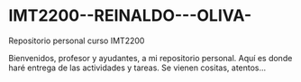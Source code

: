 # IMT2200--REINALDO---OLIVA-
Repositorio personal curso IMT2200

Bienvenidos, profesor y ayudantes, a mi repositorio personal. Aquí es donde haré entrega de las actividades y tareas. Se vienen cositas, atentos...
